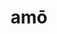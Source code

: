 ---
title: amō
meaning: to love/like
ch: [four, mt, mt1thru4, ss, ss1]
pos: verb
inf: amāre
secondppstem: am
infend: āre
conjugation: first
six: y
---